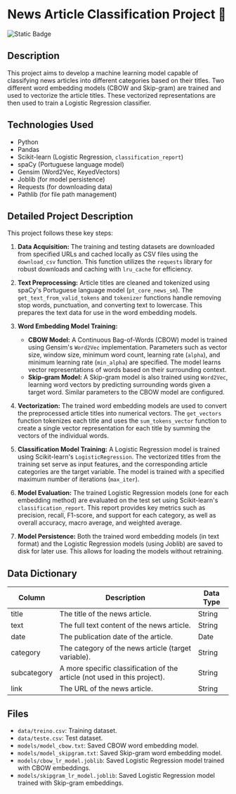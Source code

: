 # News Article Classification Project 📰

![Static Badge](https://img.shields.io/badge/Status-Complete-green)

## Description

This project aims to develop a machine learning model capable of classifying news articles into different categories based on their titles.  Two different word embedding models (CBOW and Skip-gram) are trained and used to vectorize the article titles. These vectorized representations are then used to train a Logistic Regression classifier.

## Technologies Used

- Python
- Pandas
- Scikit-learn (Logistic Regression, `classification_report`)
- spaCy (Portuguese language model)
- Gensim (Word2Vec, KeyedVectors)
- Joblib (for model persistence)
- Requests (for downloading data)
- Pathlib (for file path management)


## Detailed Project Description

This project follows these key steps:

1. **Data Acquisition:**  The training and testing datasets are downloaded from specified URLs and cached locally as CSV files using the `download_csv` function.  This function utilizes the `requests` library for robust downloads and caching with `lru_cache` for efficiency.

2. **Text Preprocessing:** Article titles are cleaned and tokenized using spaCy's Portuguese language model (`pt_core_news_sm`). The `get_text_from_valid_tokens` and `tokenizer` functions handle removing stop words, punctuation, and converting text to lowercase.  This prepares the text data for use in the word embedding models.

3. **Word Embedding Model Training:**
    - **CBOW Model:** A Continuous Bag-of-Words (CBOW) model is trained using Gensim's `Word2Vec` implementation. Parameters such as vector size, window size, minimum word count, learning rate (`alpha`), and minimum learning rate (`min_alpha`) are specified. The model learns vector representations of words based on their surrounding context.
    - **Skip-gram Model:** A Skip-gram model is also trained using `Word2Vec`, learning word vectors by predicting surrounding words given a target word.  Similar parameters to the CBOW model are configured.

4. **Vectorization:** The trained word embedding models are used to convert the preprocessed article titles into numerical vectors.  The `get_vectors` function tokenizes each title and uses the `sum_tokens_vector` function to create a single vector representation for each title by summing the vectors of the individual words.

5. **Classification Model Training:** A Logistic Regression model is trained using Scikit-learn's `LogisticRegression`. The vectorized titles from the training set serve as input features, and the corresponding article categories are the target variable. The model is trained with a specified maximum number of iterations (`max_iter`).

6. **Model Evaluation:** The trained Logistic Regression models (one for each embedding method) are evaluated on the test set using Scikit-learn's `classification_report`. This report provides key metrics such as precision, recall, F1-score, and support for each category, as well as overall accuracy, macro average, and weighted average.

7. **Model Persistence:**  Both the trained word embedding models (in text format) and the Logistic Regression models (using Joblib) are saved to disk for later use. This allows for loading the models without retraining.


## Data Dictionary

| Column | Description | Data Type |
|---|---|---|
| title | The title of the news article. | String |
| text | The full text content of the news article. | String |
| date | The publication date of the article. | Date |
| category | The category of the news article (target variable). | String |
| subcategory | A more specific classification of the article (not used in this project). | String |
| link | The URL of the news article. | String |

## Files

- `data/treino.csv`: Training dataset.
- `data/teste.csv`: Test dataset.
- `models/model_cbow.txt`: Saved CBOW word embedding model.
- `models/model_skipgram.txt`: Saved Skip-gram word embedding model.
- `models/cbow_lr_model.joblib`: Saved Logistic Regression model trained with CBOW embeddings.
- `models/skipgram_lr_model.joblib`: Saved Logistic Regression model trained with Skip-gram embeddings.
